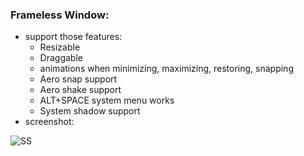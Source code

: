 ### Frameless Window:
- support those features:
  - Resizable
  - Draggable
  - animations when minimizing, maximizing, restoring, snapping
  - Aero snap support
  - Aero shake support
  - ALT+SPACE system menu works
  - System shadow support
- screenshot:

![SS](https://i.imgur.com/W7QVNst.png)
